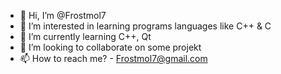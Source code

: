 - 👋 Hi, I’m @Frostmol7
- 👀 I’m interested in learning programs languages like C++ & C
- 🌱 I’m currently learning C++, Qt
- 💞️ I’m looking to collaborate on some projekt 
- 📫 How to reach me? - Frostmol7@gmail.com

<!---
Frostmol7/Frostmol7 is a ✨ special ✨ repository because its `README.md` (this file) appears on your GitHub profile.
You can click the Preview link to take a look at your changes.
--->
